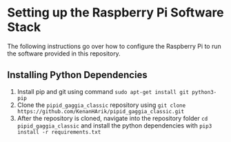 # Setting up the Raspberry Pi Software Stack

The following instructions go over how to configure the Raspberry Pi to run the software provided in this repository.

## Installing Python Dependencies

1. Install pip and git using command `sudo apt-get install git python3-pip`
2. Clone the `pipid_gaggia_classic` repository using `git clone https://github.com/KenanHArik/pipid_gaggia_classic.git`
3. After the repository is cloned, navigate into the repository folder `cd pipid_gaggia_classic` and install the python dependencies with `pip3 install -r requirements.txt`
